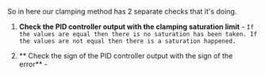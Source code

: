 So in here our clamping method has 2 separate checks that it's doing.

1. **Check the PID controller output with the clamping saturation limit** - `If the values are equal then there is no saturation has been taken. If the values are not equal then there is a saturation happened.`

2. ** Check the sign of the PID controller output with the sign of the error** - 